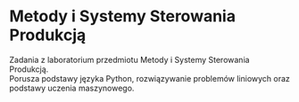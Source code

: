 # Metody i Systemy Sterowania Produkcją
Zadania z laboratorium przedmiotu Metody i Systemy Sterowania Produkcją.<br>
Porusza podstawy języka Python, rozwiązywanie problemów liniowych oraz podstawy uczenia maszynowego.
